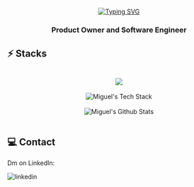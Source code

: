 [linkedin]:https://www.linkedin.com/in/miguelcastellanoss/

<div align="right">
  <img align="center" src="https://komarev.com/ghpvc/?username=Castvell&label=Profile%20Views&color=brightgreen&flat" alt=""/> 
</div>
<br>

    
<div align="center">
   <a href="https://git.io/typing-svg"><img src="https://readme-typing-svg.herokuapp.com?font=Space+Mono&size=28&duration=3500&pause=200&color=00FF00&background=000000&center=true&vCenter=true&random=false&width=780&height=100&lines=>+HEY!+What's+Good%3F+%F0%9F%99%8B%E2%80%8D%E2%99%82%EF%B8%8F;>+I'm+Miguel+%F0%9F%AB%A1;>+I'm+Product+Owner+%F0%9F%96%87%EF%B8%8F;>+I'm+Software+Engineer+%F0%9F%91%A8%E2%80%8D%F0%9F%92%BB;>+I'm+Entrepreneur+%F0%9F%9A%80" alt="Typing SVG" /></a>
</div>


<h3 align="center">
    Product Owner and Software Engineer
    <br>
</h3>



## ⚡️ Stacks

<br>
<div align="center">
  <a href="https://github.com/CASTVELL">
    <img src="https://skillicons.dev/icons?i=aws,docker,linux,git,github,react,flask,postgresql,nodejs,express,python,c,firebase,cpp,java,&perline=5"> 
  </a>
</div>
<br>



<div href="https://github.com/Castvell" align="center">
  <img src="https://github-readme-stats.vercel.app/api/top-langs/?username=Castvell&langs_count=8&hide=css,hack,html&count_private=true&layout=compact&theme=dark" alt="Miguel's Tech Stack">
</div>
<br>
  
<div href="https://github.com/Castvell" align="center">
  <img src="https://github-readme-stats.vercel.app/api?username=Castvell&rank_icon=github&count_private=true&hide=stars&show_icons=true&theme=dark" alt="Miguel's Github Stats">
</div>
<br>



## 💻 Contact

<div>
  Dm on LinkedIn:
</div>

[<img align="left" alt="linkedin" src= "https://img.shields.io/badge/linkedin-000000?style=for-the-badge&logo=linkedin&logoColor=white" />][linkedin]
